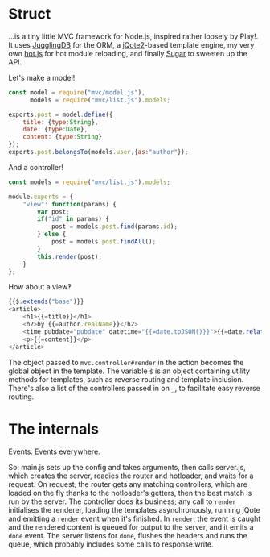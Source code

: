 Struct
======
...is a tiny little MVC framework for Node.js, inspired rather loosely by Play!. It uses [JugglingDB](https://github.com/1602/jugglingdb) for the ORM, a [jQote2](https://github.com/quarterto/jQote2)-based template engine, my very own [hot.js](https://github.com/quarterto/hot.js) for hot module reloading, and finally [Sugar](http://sugarjs.com/) to sweeten up the API.

Let's make a model!

```javascript
const model = require("mvc/model.js"),
      models = require("mvc/list.js").models;

exports.post = model.define({
	title: {type:String},
	date: {type:Date},
	content: {type:String}
});
exports.post.belongsTo(models.user,{as:"author"});
```
And a controller!

```javascript
const models = require("mvc/list.js").models;

module.exports = {
	"view": function(params) {
		var post;
		if("id" in params) {
			post = models.post.find(params.id);
		} else {
			post = models.post.findAll();
		}
		this.render(post);
	}
};
```

How about a view‽

```javascript
{{$.extends("base")}}
<article>
	<h1>{{=title}}</h1>
	<h2>by {{=author.realName}}</h2>
	<time pubdate="pubdate" datetime="{{=date.toJSON()}}">{{=date.relative()}}</time>
	<p>{{=content}}</p>
</article>
```
The object passed to ```mvc.controller#render``` in the action becomes the global object in the template. The variable ```$``` is an object containing utility methods for templates, such as reverse routing and template inclusion. There's also a list of the controllers passed in on ```_```, to facilitate easy reverse routing.

The internals
=============
Events. Events everywhere.

So: main.js sets up the config and takes arguments, then calls server.js, which creates the server, readies the router and hotloader, and waits for a request. On request, the router gets any matching controllers, which are loaded on the fly thanks to the hotloader's getters, then the best match is run by the server. The controller does its business; any call to ```render``` initialises the renderer, loading the templates asynchronously, running jQote and emitting a ```render``` event when it's finished. In ```render```, the event is caught and the rendered content is queued for output to the server, and it emits a ```done``` event. The server listens for ```done```, flushes the headers and runs the queue, which probably includes some calls to response.write.